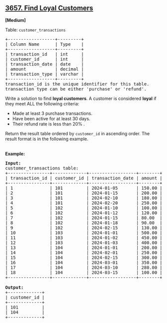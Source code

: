<h2>
  <a href="https://leetcode.com/problems/find-loyal-customers/?envType=problem-list-v2&envId=n4wrvgr7">3657. Find Loyal Customers</a>
</h2> 
<p><strong>[Medium]</strong></p>

<p>Table: <code>customer_transactions</code></p>

<pre>
+------------------+---------+
| Column Name      | Type    | 
+------------------+---------+
| transaction_id   | int     |
| customer_id      | int     |
| transaction_date | date    |
| amount           | decimal |
| transaction_type | varchar |
+------------------+---------+
transaction_id is the unique identifier for this table.
transaction_type can be either 'purchase' or 'refund'.
</pre>

<p>Write a solution to find <strong>loyal customers</strong>. A customer is considered <strong>loyal</strong> if they meet ALL the following criteria:</p>
<ul>
  <li>Made at least 3 purchase transactions.</li>
  <li>Have been active for at least 30 days.</li>
  <li>Their refund rate is less than 20% .</li>
</ul>

Return the result table ordered by <code>customer_id</code> in ascending order.
The result format is in the following example.<br><br>


<p><strong class="example">Example:</strong></p>

<pre>
<strong>Input:</strong> 
customer_transactions table:
+----------------+-------------+------------------+--------+------------------+
| transaction_id | customer_id | transaction_date | amount | transaction_type |
+----------------+-------------+------------------+--------+------------------+
| 1              | 101         | 2024-01-05       | 150.00 | purchase         |
| 2              | 101         | 2024-01-15       | 200.00 | purchase         |
| 3              | 101         | 2024-02-10       | 180.00 | purchase         |
| 4              | 101         | 2024-02-20       | 250.00 | purchase         |
| 5              | 102         | 2024-01-10       | 100.00 | purchase         |
| 6              | 102         | 2024-01-12       | 120.00 | purchase         |
| 7              | 102         | 2024-01-15       | 80.00  | refund           |
| 8              | 102         | 2024-01-18       | 90.00  | refund           |
| 9              | 102         | 2024-02-15       | 130.00 | purchase         |
| 10             | 103         | 2024-01-01       | 500.00 | purchase         |
| 11             | 103         | 2024-01-02       | 450.00 | purchase         |
| 12             | 103         | 2024-01-03       | 400.00 | purchase         |
| 13             | 104         | 2024-01-01       | 200.00 | purchase         |
| 14             | 104         | 2024-02-01       | 250.00 | purchase         |
| 15             | 104         | 2024-02-15       | 300.00 | purchase         |
| 16             | 104         | 2024-03-01       | 350.00 | purchase         |
| 17             | 104         | 2024-03-10       | 280.00 | purchase         |
| 18             | 104         | 2024-03-15       | 100.00 | refund           |
+----------------+-------------+------------------+--------+------------------+

<strong>Output:</strong> 
+-------------+
| customer_id |
+-------------+
| 101         |
| 104         |
+-------------+
</pre>

